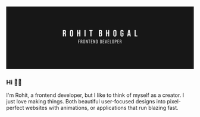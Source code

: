 [![Banner](./github-banner.png)](https://rbhogal.github.io)


### Hi 👋🏼
I'm Rohit, a frontend developer, but I like to think of myself as a creator. I just love making things. Both beautiful user-focused designs into pixel-perfect websites with animations, or applications that run blazing fast. 

<!--
**rbhogal/rbhogal** is a ✨ _special_ ✨ repository because its `README.md` (this file) appears on your GitHub profile.

Here are some ideas to get you started:

- 🔭 I’m currently working on ...
- 🌱 I’m currently learning ...
- 👯 I’m looking to collaborate on ...
- 🤔 I’m looking for help with ...
- 💬 Ask me about ...
- 📫 How to reach me: ...
- 😄 Pronouns: ...
- ⚡ Fun fact: ...
-->
